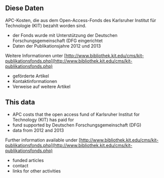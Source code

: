 ## Diese Daten

APC-Kosten, die aus dem Open-Access-Fonds des Karlsruher Institut für Technologie (KIT) bezahlt worden sind.
- der Fonds wurde mit Unterstützung der Deutschen Forschungsgemeinschaft (DFG eingerichtet
- Daten der Publikationsjahre 2012 und 2013

Weitere Informationen unter [http://www.bibliothek.kit.edu/cms/kit-publikationsfonds.php](http://www.bibliothek.kit.edu/cms/kit-publikationsfonds.php)

- geförderte Artikel
- Kontaktinformationen
- Verweise auf weitere Artikel

## This data

- APC costs that the open access fund of Karlsruher Institut for Technology (KIT) has paid for
- fund supported by Deutschen Forschungsgemeinschaft (DFG)
- data from 2012 and 2013

Further information available under [http://www.bibliothek.kit.edu/cms/kit-publikationsfonds.php](http://www.bibliothek.kit.edu/cms/kit-publikationsfonds.php)

- funded articles
- contact
- links for other activities
